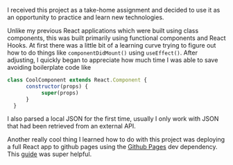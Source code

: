 I received this project as a take-home assignment and decided to use it as an opportunity to practice and learn new technologies. 

Unlike my previous React applications which were built using class components, this was built primarily using functional components and React Hooks. At first there was a little bit of a learning curve trying to figure out how to do things like ```componentDidMount()``` using ```useEffect()```. After adjusting, I quickly began to appreciate how much time I was able to save avoiding boilerplate code like 
```JavaScript
class CoolComponent extends React.Component {
      constructor(props) {
           super(props)
      }
  }
 ```
I also parsed a local JSON for the first time, usually I only work with JSON that had been retrieved from an external API.

Another really cool thing I learned how to do with this project was deploying a full React app to github pages using the [Github Pages](https://www.npmjs.com/package/gh-pages) dev dependency. This [guide](https://dev.to/yuribenjamin/how-to-deploy-react-app-in-github-pages-2a1f) was super helpful. 

